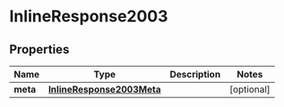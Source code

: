 
# InlineResponse2003

## Properties
Name | Type | Description | Notes
------------ | ------------- | ------------- | -------------
**meta** | [**InlineResponse2003Meta**](InlineResponse2003Meta.md) |  |  [optional]



